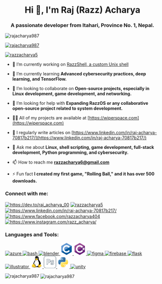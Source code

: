 <h1 align="center">Hi 👋, I'm Raj (Razz) Acharya</h1>
<h3 align="center">A passionate developer from Itahari, Province No. 1, Nepal.</h3>

<p align="left"> <img src="https://komarev.com/ghpvc/?username=rajacharya987&label=Profile%20views&color=0e75b6&style=flat" alt="rajacharya987" /> </p>

<p align="left"> <a href="https://github.com/ryo-ma/github-profile-trophy"><img src="https://github-profile-trophy.vercel.app/?username=rajacharya987" alt="rajacharya987" /></a> </p>

<p align="left"> <a href="https://twitter.com/razzacharya5" target="blank"><img src="https://img.shields.io/twitter/follow/razzacharya5?logo=twitter&style=for-the-badge" alt="razzacharya5" /></a> </p>

- 🔭 I’m currently working on [RazzShell, a custom Unix shell](https://github.com/rajacharya987/razzshell)

- 🌱 I’m currently learning **Advanced cybersecurity practices, deep learning, and TensorFlow.**

- 👯 I’m looking to collaborate on **Open-source projects, especially in Linux development, game development, and networking.**

- 🤝 I’m looking for help with **Expanding RazzOS or any collaborative open-source project related to system development.**

- 👨‍💻 All of my projects are available at [https://wiperspace.com](https://wiperspace.com)

- 📝 I regularly write articles on [https://www.linkedin.com/in/raj-acharya-70817b217/](https://www.linkedin.com/in/raj-acharya-70817b217/)

- 💬 Ask me about **Linux, shell scripting, game development, full-stack development, Python programming, and cybersecurity.**

- 📫 How to reach me **razzacharya6@gmail.com**

- ⚡ Fun fact **I created my first game, "Rolling Ball," and it has over 500 downloads.**

<h3 align="left">Connect with me:</h3>
<p align="left">
<a href="https://dev.to/raj_acharya_00" target="blank"><img align="center" src="https://raw.githubusercontent.com/rahuldkjain/github-profile-readme-generator/master/src/images/icons/Social/devto.svg" alt="https://dev.to/raj_acharya_00" height="30" width="40" /></a>
<a href="https://twitter.com/razzacharya5" target="blank"><img align="center" src="https://raw.githubusercontent.com/rahuldkjain/github-profile-readme-generator/master/src/images/icons/Social/twitter.svg" alt="razzacharya5" height="30" width="40" /></a>
<a href="https://linkedin.com/in/raj-acharya-70817b217/" target="blank"><img align="center" src="https://raw.githubusercontent.com/rahuldkjain/github-profile-readme-generator/master/src/images/icons/Social/linked-in-alt.svg" alt="https://www.linkedin.com/in/raj-acharya-70817b217/" height="30" width="40" /></a>
<a href="https://fb.com/razzacharya404" target="blank"><img align="center" src="https://raw.githubusercontent.com/rahuldkjain/github-profile-readme-generator/master/src/images/icons/Social/facebook.svg" alt="https://www.facebook.com/razzacharya404" height="30" width="40" /></a>
<a href="https://instagram.com/razz_acharya/" target="blank"><img align="center" src="https://raw.githubusercontent.com/rahuldkjain/github-profile-readme-generator/master/src/images/icons/Social/instagram.svg" alt="https://www.instagram.com/razz_acharya/" height="30" width="40" /></a>
</p>

<h3 align="left">Languages and Tools:</h3>
<p align="left"> <a href="https://azure.microsoft.com/en-in/" target="_blank" rel="noreferrer"> <img src="https://www.vectorlogo.zone/logos/microsoft_azure/microsoft_azure-icon.svg" alt="azure" width="40" height="40"/> </a> <a href="https://www.gnu.org/software/bash/" target="_blank" rel="noreferrer"> <img src="https://www.vectorlogo.zone/logos/gnu_bash/gnu_bash-icon.svg" alt="bash" width="40" height="40"/> </a> <a href="https://www.blender.org/" target="_blank" rel="noreferrer"> <img src="https://download.blender.org/branding/community/blender_community_badge_white.svg" alt="blender" width="40" height="40"/> </a> <a href="https://www.cprogramming.com/" target="_blank" rel="noreferrer"> <img src="https://raw.githubusercontent.com/devicons/devicon/master/icons/c/c-original.svg" alt="c" width="40" height="40"/> </a> <a href="https://www.w3schools.com/cs/" target="_blank" rel="noreferrer"> <img src="https://raw.githubusercontent.com/devicons/devicon/master/icons/csharp/csharp-original.svg" alt="csharp" width="40" height="40"/> </a> <a href="https://www.figma.com/" target="_blank" rel="noreferrer"> <img src="https://www.vectorlogo.zone/logos/figma/figma-icon.svg" alt="figma" width="40" height="40"/> </a> <a href="https://firebase.google.com/" target="_blank" rel="noreferrer"> <img src="https://www.vectorlogo.zone/logos/firebase/firebase-icon.svg" alt="firebase" width="40" height="40"/> </a> <a href="https://flask.palletsprojects.com/" target="_blank" rel="noreferrer"> <img src="https://www.vectorlogo.zone/logos/pocoo_flask/pocoo_flask-icon.svg" alt="flask" width="40" height="40"/> </a> <a href="https://www.adobe.com/in/products/illustrator.html" target="_blank" rel="noreferrer"> <img src="https://www.vectorlogo.zone/logos/adobe_illustrator/adobe_illustrator-icon.svg" alt="illustrator" width="40" height="40"/> </a> <a href="https://www.linux.org/" target="_blank" rel="noreferrer"> <img src="https://raw.githubusercontent.com/devicons/devicon/master/icons/linux/linux-original.svg" alt="linux" width="40" height="40"/> </a> <a href="https://www.photoshop.com/en" target="_blank" rel="noreferrer"> <img src="https://raw.githubusercontent.com/devicons/devicon/master/icons/photoshop/photoshop-line.svg" alt="photoshop" width="40" height="40"/> </a> <a href="https://www.python.org" target="_blank" rel="noreferrer"> <img src="https://raw.githubusercontent.com/devicons/devicon/master/icons/python/python-original.svg" alt="python" width="40" height="40"/> </a> <a href="https://unity.com/" target="_blank" rel="noreferrer"> <img src="https://www.vectorlogo.zone/logos/unity3d/unity3d-icon.svg" alt="unity" width="40" height="40"/> </a> </p>

<p><img align="left" src="https://github-readme-stats.vercel.app/api/top-langs?username=rajacharya987&show_icons=true&locale=en&layout=compact" alt="rajacharya987" /></p>

<p>&nbsp;<img align="center" src="https://github-readme-stats.vercel.app/api?username=rajacharya987&show_icons=true&locale=en" alt="rajacharya987" /></p>

